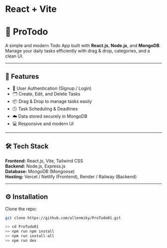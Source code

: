 # React + Vite

# 🧩 ProTodo

A simple and modern Todo App built with **React.js**, **Node.js**, and **MongoDB**.  
Manage your daily tasks efficiently with drag & drop, categories, and a clean UI.

---

## 🚀 Features

- 🔐 User Authentication (Signup / Login)
- 🗂️ Create, Edit, and Delete Tasks
- 📦 Drag & Drop to manage tasks easily
- 🕓 Task Scheduling & Deadlines
- ☁️ Data stored securely in MongoDB
- 💻 Responsive and modern UI

---

## 🛠️ Tech Stack

**Frontend:** React.js, Vite, Tailwind CSS  
**Backend:** Node.js, Express.js  
**Database:** MongoDB (Mongoose)  
**Hosting:** Vercel / Netlify (Frontend), Render / Railway (Backend)

---

## ⚙️ Installation

 Clone the repo:
   ```bash
   git clone https://github.com/allenmiky/ProTodo01.git

 >> cd ProTodo01
 >> npm run npm install
 >> npm run install-all
 >> npm run dev



